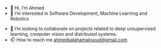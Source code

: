 - 👋 Hi, I’m Ahmed
- 👀 I’m interested in Software Development, Machine Learning and Robotics
<!-- - 🌱 I’m currently learning -->
- 💞️ I’m looking to collaborate on projects related to deep unsupervised learning, computer vision and distributed systems.
- 📫 How to reach me ahmedsalahamaksoud@gmail.com

<!---
ahmedsalahacc/ahmedsalahacc is a ✨ special ✨ repository because its `README.md` (this file) appears on your GitHub profile.
You can click the Preview link to take a look at your changes.
--->
